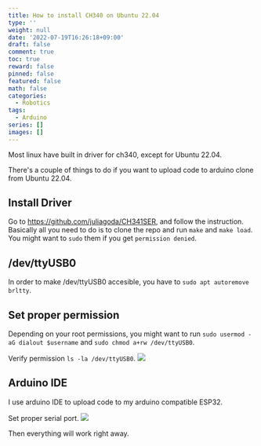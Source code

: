 ```yaml
---
title: How to install CH340 on Ubuntu 22.04
type: ''
weight: null
date: '2022-07-19T16:26:18+09:00'
draft: false
comment: true
toc: true
reward: false
pinned: false
featured: false
math: false
categories:
  - Robotics
tags:
  - Arduino
series: []
images: []
---
```

Most linux have built in driver for ch340, except for Ubuntu 22.04.

There's a couple of things to do if you want to upload code to arduino clone from Ubuntu 22.04.

## Install Driver

Go to https://github.com/juliagoda/CH341SER, and follow the instruction. Basically all you need to do is to clone the repo and run `make` and `make load`.  You might want to `sudo` them if you get `permission denied`.

## /dev/ttyUSB0
In order to make /dev/ttyUSB0 accesible, you have to `sudo apt autoremove brltty`. 

## Set proper permission
Depending on your root permissions, you might want to run `sudo usermod -aG dialout $username` and `sudo chmod a+rw /dev/ttyUSB0`.  

Verify permission `ls -la /dev/ttyUSB0`.
![](/uploads/2022-07-19-16:33:46.png)

## Arduino IDE
I use arduino IDE to upload code to my arduino compatible ESP32.  

Set proper serial port.
![](/uploads/2022-07-19-16:34:48.png)

Then everything will work right away.